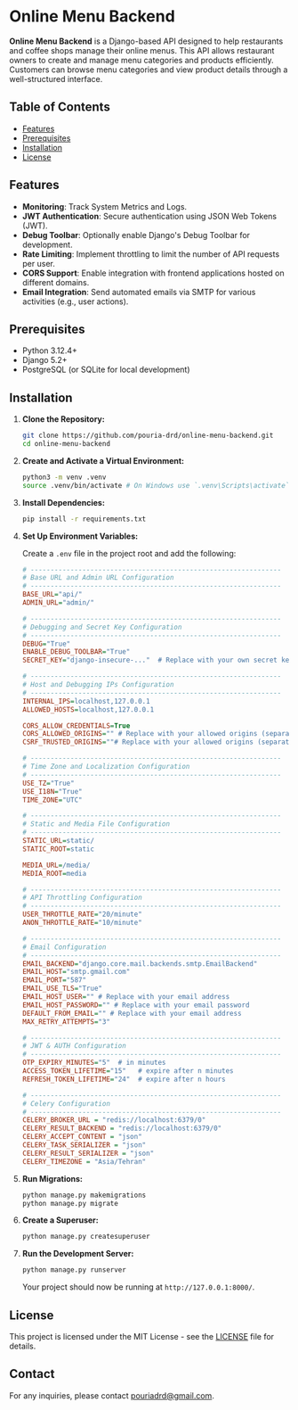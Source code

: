 # Online Menu Backend

**Online Menu Backend** is a Django-based API designed to help restaurants and coffee shops manage their online menus. This API allows restaurant owners to create and manage menu categories and products efficiently. Customers can browse menu categories and view product details through a well-structured interface.

## Table of Contents

-   [Features](#features)
-   [Prerequisites](#prerequisites)
-   [Installation](#installation)
-   [License](#license)

## Features

-   **Monitoring**: Track System Metrics and Logs.
-   **JWT Authentication**: Secure authentication using JSON Web Tokens (JWT).
-   **Debug Toolbar**: Optionally enable Django's Debug Toolbar for development.
-   **Rate Limiting**: Implement throttling to limit the number of API requests per user.
-   **CORS Support**: Enable integration with frontend applications hosted on different domains.
-   **Email Integration**: Send automated emails via SMTP for various activities (e.g., user actions).

## Prerequisites

-   Python 3.12.4+
-   Django 5.2+
-   PostgreSQL (or SQLite for local development)

## Installation

1. **Clone the Repository:**

    ```bash
    git clone https://github.com/pouria-drd/online-menu-backend.git
    cd online-menu-backend
    ```

2. **Create and Activate a Virtual Environment:**

    ```bash
    python3 -m venv .venv
    source .venv/bin/activate # On Windows use `.venv\Scripts\activate`
    ```

3. **Install Dependencies:**

    ```bash
    pip install -r requirements.txt
    ```

4. **Set Up Environment Variables:**

    Create a `.env` file in the project root and add the following:

    ```ini
    # ---------------------------------------------------------------
    # Base URL and Admin URL Configuration
    # ---------------------------------------------------------------
    BASE_URL="api/"
    ADMIN_URL="admin/"

    # ---------------------------------------------------------------
    # Debugging and Secret Key Configuration
    # ---------------------------------------------------------------
    DEBUG="True"
    ENABLE_DEBUG_TOOLBAR="True"
    SECRET_KEY="django-insecure-..."  # Replace with your own secret key

    # ---------------------------------------------------------------
    # Host and Debugging IPs Configuration
    # ---------------------------------------------------------------
    INTERNAL_IPS=localhost,127.0.0.1
    ALLOWED_HOSTS=localhost,127.0.0.1

    CORS_ALLOW_CREDENTIALS=True
    CORS_ALLOWED_ORIGINS="" # Replace with your allowed origins (separate with commas)
    CSRF_TRUSTED_ORIGINS=""# Replace with your allowed origins (separate with commas)

    # ---------------------------------------------------------------
    # Time Zone and Localization Configuration
    # ---------------------------------------------------------------
    USE_TZ="True"
    USE_I18N="True"
    TIME_ZONE="UTC"

    # ---------------------------------------------------------------
    # Static and Media File Configuration
    # ---------------------------------------------------------------
    STATIC_URL=static/
    STATIC_ROOT=static

    MEDIA_URL=/media/
    MEDIA_ROOT=media

    # ---------------------------------------------------------------
    # API Throttling Configuration
    # ---------------------------------------------------------------
    USER_THROTTLE_RATE="20/minute"
    ANON_THROTTLE_RATE="10/minute"

    # ---------------------------------------------------------------
    # Email Configuration
    # ---------------------------------------------------------------
    EMAIL_BACKEND="django.core.mail.backends.smtp.EmailBackend"
    EMAIL_HOST="smtp.gmail.com"
    EMAIL_PORT="587"
    EMAIL_USE_TLS="True"
    EMAIL_HOST_USER="" # Replace with your email address
    EMAIL_HOST_PASSWORD="" # Replace with your email password
    DEFAULT_FROM_EMAIL="" # Replace with your email address
    MAX_RETRY_ATTEMPTS="3"

    # ---------------------------------------------------------------
    # JWT & AUTH Configuration
    # ---------------------------------------------------------------
    OTP_EXPIRY_MINUTES="5"  # in minutes
    ACCESS_TOKEN_LIFETIME="15"   # expire after n minutes
    REFRESH_TOKEN_LIFETIME="24"  # expire after n hours

    # ---------------------------------------------------------------
    # Celery Configuration
    # ---------------------------------------------------------------
    CELERY_BROKER_URL = "redis://localhost:6379/0"
    CELERY_RESULT_BACKEND = "redis://localhost:6379/0"
    CELERY_ACCEPT_CONTENT = "json"
    CELERY_TASK_SERIALIZER = "json"
    CELERY_RESULT_SERIALIZER = "json"
    CELERY_TIMEZONE = "Asia/Tehran"
    ```

5. **Run Migrations:**

    ```bash
    python manage.py makemigrations
    python manage.py migrate
    ```

6. **Create a Superuser:**

    ```bash
    python manage.py createsuperuser
    ```

7. **Run the Development Server:**

    ```bash
    python manage.py runserver
    ```

    Your project should now be running at `http://127.0.0.1:8000/`.

## License

This project is licensed under the MIT License - see the [LICENSE](LICENSE) file for details.

## Contact

For any inquiries, please contact [pouriadrd@gmail.com](mailto:pouriadrd@gmail.com).

